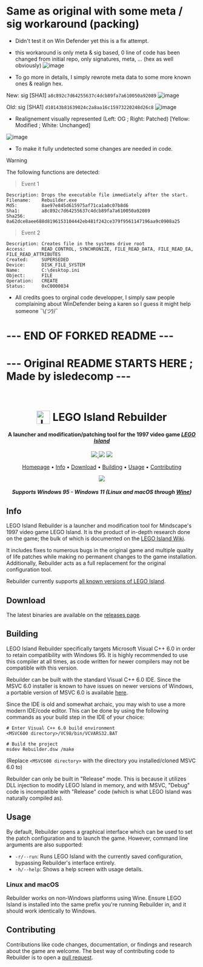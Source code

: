 # Same as original with some meta / sig workaround (packing)
- Didn't test it on Win Defender yet this is a fix attempt.
- this workaround is only meta & sig based, 0 line of code has been changed from initial repo, only signatures, meta, ... (hex as well obviously)
![image](https://github.com/lmaogoodcodenotreally/LEGOIslandRebuilder-WinDefenderFix/assets/147619006/a06f5b5f-a074-4882-a31a-2f7c349bea86)

- To go more in details, I simply rewrote meta data to some more known ones & realign hex.

New:
sig [SHA1]
`a8c892c7d64255637c4dcb89fa7a610050a92089`
![image](https://github.com/lmaogoodcodenotreally/LEGOIslandRebuilder-WinDefenderFix/assets/147619006/8c60dc0f-0726-4324-8747-6bedc5826728)



Old:
sig [SHA1]
`d10143b81639024c2a8aa16c15973220248d26c8`
![image](https://github.com/lmaogoodcodenotreally/LEGOIslandRebuilder-WinDefenderFix/assets/147619006/696cd995-351c-498a-8e4c-9e0fc62498ec)


- Realignement visually represented (Left: OG ; Right: Patched) [Yellow: Modified ; White: Unchanged]

![image](https://github.com/lmaogoodcodenotreally/LEGOIslandRebuilder-WinDefenderFix/assets/147619006/1c626675-a6c9-4b20-bed4-cef490c9c73a)



- To make it fully undetected some changes are needed in code.

> [!warning]
> The following functions are detected:

> Event 1
```
Description: Drops the executable file immediately after the start.
Filename:    Rebuilder.exe
Md5:         8ae97e845d615975af71ca1a0c07b8d6
Sha1:        a8c892c7d64255637c4dcb89fa7a610050a92089
Sha256:      0a62dce8aee688d8196153104442eb481f242ce379f9561147196aa9c0908a25
```

> Event 2
```
Description: Creates file in the systems drive root
Access:      READ_CONTROL, SYNCHRONIZE, FILE_READ_DATA, FILE_READ_EA, FILE_READ_ATTRIBUTES
Created:     SUPERSEDED
Device:      DISK_FILE_SYSTEM
Name:        C:\desktop.ini
Object:      FILE
Operation:   CREATE
Status:      0xC0000034
```

- All credits goes to orginal code developper, I simply saw people complaining about WinDefender being a karen so I guess it might help someone ¯\\_(ツ)_/¯


# --- END OF FORKED README ---
# --- Original README STARTS HERE ; Made by isledecomp --- 




<h1 align="center">
  <br>
  <img src="./res/mama.ico" alt="LEGO Island Rebuilder" width="35" align="top">
  <b>LEGO Island Rebuilder</b>
  <br>
</h1>

<h4 align="center">A launcher and modification/patching tool for the 1997 video game <a href="https://en.wikipedia.org/wiki/Lego_Island" target="_blank"><i>LEGO Island</i></a></h4>

<p align="center">
  <a href="https://patreon.com/mattkc">
    <img src="https://img.shields.io/badge/patreon-donate-yellow.svg">
  </a>
    <img src="https://img.shields.io/github/stars/itsmattkc/legoislandrebuilder.svg">
  </a>
    <img src="https://img.shields.io/github/actions/workflow/status/itsmattkc/LEGOIslandRebuilder/ci.yml?branch=master">
</p>

<p align="center">
  <a href="https://www.legoisland.org/">Homepage</a> •
  <a href="#info">Info</a> •
  <a href="#download">Download</a> •
  <a href="#building">Building</a> •
  <a href="#usage">Usage</a> •
  <a href="#contributing">Contributing</a>
</p>

<p align="center">
  <img src='./pkg/fade.gif'>
</p>

<h4 align="center"><i>Supports Windows 95 - Windows 11 (Linux and macOS through <a href="https://www.winehq.org/" target="_blank">Wine</a>)</i></h4>

## Info

LEGO Island Rebuilder is a launcher and modification tool for Mindscape's 1997 video game LEGO Island. It is the product of in-depth research done on the game; the bulk of which is documented on the [LEGO Island Wiki](https://www.legoisland.org/).

It includes fixes to numerous bugs in the original game and multiple quality of life patches while making no permanent changes to the game installation. Additionally, Rebuilder acts as a full replacement for the original configuration tool. 

Rebuilder currently supports [all known versions of LEGO Island](https://www.legoisland.org/wiki/index.php/LEGO_Island_Versions).

## Download

The latest binaries are available on the [releases page](https://github.com/itsmattkc/LEGOIslandRebuilder/releases/tag/continuous).

## Building

LEGO Island Rebuilder specifically targets Microsoft Visual C++ 6.0 in order to retain compatibility with Windows 95. It is highly recommended to use this compiler at all times, as code written for newer compilers may not be compatible with this version.

Rebuilder can be built with the standard Visual C++ 6.0 IDE. Since the MSVC 6.0 installer is known to have issues on newer versions of Windows, a portable version of MSVC 6.0 is available [here](https://github.com/itsmattkc/MSVC600).

Since the IDE is old and somewhat archaic, you may wish to use a more modern IDE/code editor. This can be done by using the following commands as your build step in the IDE of your choice:

```
# Enter Visual C++ 6.0 build environment
<MSVC600 directory>/VC98/bin/VCVARS32.BAT

# Build the project
msdev Rebuilder.dsw /make
```

(Replace `<MSVC600 directory>` with the directory you installed/cloned MSVC 6.0 to)

Rebuilder can only be built in "Release" mode. This is because it utilizes DLL injection to modify LEGO Island in memory, and with MSVC, "Debug" code is incompatible with "Release" code (which is what LEGO Island was naturally compiled as).

## Usage

By default, Rebuilder opens a graphical interface which can be used to set the patch configuration and to launch the game. However, command line arguments are also supported:

* `-r/--run`: Runs LEGO Island with the currently saved configuration, bypassing Rebuilder's interface entirely. 
* `-h/--help`: Shows a help screen with usage details.

### Linux and macOS

Rebuilder works on non-Windows platforms using Wine. Ensure LEGO Island is installed into the same prefix you're running Rebuilder in, and it should work identically to Windows.

## Contributing

Contributions like code changes, documentation, or findings and research about the game are welcome. The best way of contributing code to Rebuilder is to open a [pull request](https://github.com/itsmattkc/LEGOIslandRebuilder/pulls).
